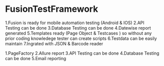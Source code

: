 # FusionTestFramework

<!-- Ready till date:  -->
 
 1.Fusion is ready for mobile automation testing (Android & IOS)
 2.API Testing can be done
 3.Database Testing can be done
 4.Datewise report generated
 5.Templates ready (Page Object & Testcases ) so without any prior coding knowledege tester can create scripts
 6.Testdata can be easily maintain
 7.Ingrated with JSON & Barcode reader
 
 
<!-- Things can be add in future : -->

 1.PageFactory
 2.Allure report
 3.API Testing can be done
 4.Database Testing can be done
 5.Email reporting 